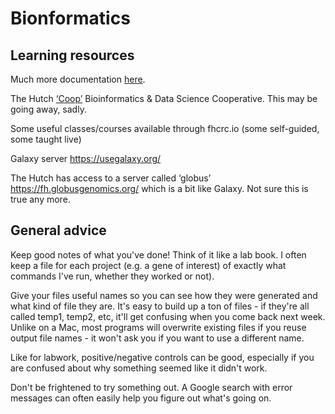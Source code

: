 # Bionformatics

## Learning resources


Much more documentation [here](https://sciwiki.fredhutch.org/scicomputing/comp_index/).

The Hutch [‘Coop’](https://centernet.fredhutch.org/cn/u/bdsc.html) Bioinformatics & Data Science Cooperative. This may be going away, sadly.

Some useful classes/courses available through fhcrc.io (some self-guided, some taught live)

Galaxy server https://usegalaxy.org/ 

The Hutch has access to a server called ‘globus’ https://fh.globusgenomics.org/ which is a bit like Galaxy. Not sure this is true any more.

## General advice
Keep good notes of what you've done! Think of it like a lab book. I often keep a file for each project (e.g. a gene of interest) of exactly what commands I've run, whether they worked or not). 

Give your files useful names so you can see how they were generated and what kind of file they are. It's easy to build up a ton of files - if they're all called temp1, temp2, etc, it'll get confusing when you come back next week. Unlike on a Mac, most programs will overwrite existing files if you reuse output file names - it won't ask you if you want to use a different name.

Like for labwork, positive/negative controls can be good, especially if you are confused about why something seemed like it didn't work.

Don't be frightened to try something out. A Google search with error messages can often easily help you figure out what's going on. 
